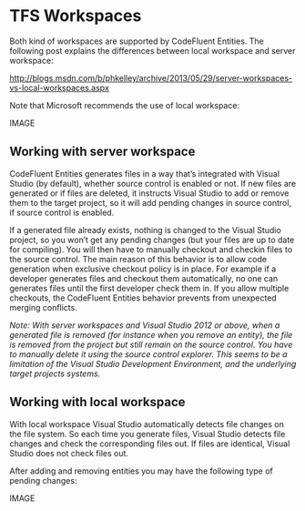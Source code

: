 # TFS Workspaces

Both kind of workspaces are supported by CodeFluent Entities. The following post explains the
differences between local workspace and server workspace:

http://blogs.msdn.com/b/phkelley/archive/2013/05/29/server-workspaces-vs-local-workspaces.aspx

Note that Microsoft recommends the use of local workspace:

IMAGE

## Working with server workspace

CodeFluent Entities generates files in a way that’s integrated with Visual Studio (by default), whether
source control is enabled or not. If new files are generated or if files are deleted, it instructs Visual
Studio to add or remove them to the target project, so it will add pending changes in source control, if
source control is enabled.

If a generated file already exists, nothing is changed to the Visual Studio project, so you won’t get any
pending changes (but your files are up to date for compiling). You will then have to manually checkout
and checkin files to the source control. The main reason of this behavior is to allow code generation
when exclusive checkout policy is in place. For example if a developer generates files and checkout
them automatically, no one can generates files until the first developer check them in. If you allow
multiple checkouts, the CodeFluent Entities behavior prevents from unexpected merging conflicts.

*Note: With server workspaces and Visual Studio 2012 or above, when a generated file is removed (for
instance when you remove an entity), the file is removed from the project but still remain on the source
control. You have to manually delete it using the source control explorer. This seems to be a limitation
of the Visual Studio Development Environment, and the underlying target projects systems.*

## Working with local workspace

With local workspace Visual Studio automatically detects file changes on the file system. So each time
you generate files, Visual Studio detects file changes and check the corresponding files out. If files are
identical, Visual Studio does not check files out.

After adding and removing entities you may have the following type of pending changes:

IMAGE
